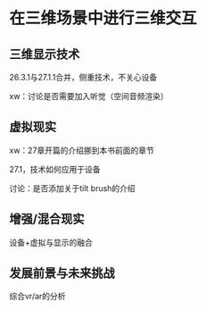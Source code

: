 # 在三维场景中进行三维交互
## 三维显示技术
26.3.1与27.1.1合并，侧重技术，不关心设备

xw：讨论是否需要加入听觉（空间音频渲染）

## 虚拟现实
xw：27章开篇的介绍挪到本书前面的章节

27.1，技术如何应用于设备

讨论：是否添加关于tilt brush的介绍

## 增强/混合现实
设备+虚拟与显示的融合

## 发展前景与未来挑战
综合vr/ar的分析